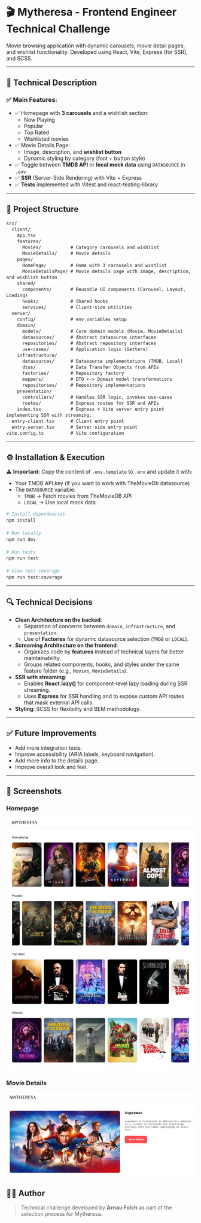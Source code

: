 # 🎬 Mytheresa - Frontend Engineer Technical Challenge

Movie browsing application with dynamic carousels, movie detail pages, and wishlist functionality. Developed using React, Vite, Express (for SSR), and SCSS.

---

## 📖 Technical Description

### ✅ Main Features:

- ✅ Homepage with **3 carousels** and a wishlish section:
  - Now Playing
  - Popular
  - Top Rated
  - Wishlisted movies
- ✅ Movie Details Page:
  - Image, description, and **wishlist button**
  - Dynamic styling by category (font + button style)
- ✅ Toggle between **TMDB API** or **local mock data** using `DATASOURCE` in `.env`
- ✅ **SSR** (Server-Side Rendering) with Vite + Express
- ✅ **Tests** implemented with Vitest and react-testing-library

---

## 📂 Project Structure

```
src/
  client/
    App.tsx
    features/
      Movies/           # Category carousels and wishlist
      MovieDetails/     # Movie details
    pages/
      HomePage/         # Home with 3 carousels and wishlist
      MovieDetailsPage/ # Movie details page with image, description, and wishlist button
    shared/
      components/       # Reusable UI components (Carousel, Layout, Loading)
      hooks/            # Shared hooks
      services/         # Client-side utilities
  server/
    config/             # env variables setup
    domain/
      models/           # Core domain models (Movie, MovieDetails)
      datasources/      # Abstract datasource interfaces
      repositories/     # Abstract repository interfaces
      use-cases/        # Application logic (Getters)
    infrastructure/
      datasources/      # Datasource implementations (TMDB, Local)
      dtos/             # Data Transfer Objects from APIs
      factories/        # Repository factory
      mappers/          # DTO <-> Domain model transformations
      repositories/     # Repository implementations
    presentation/
      controllers/      # Handles SSR logic, invokes use-cases
      routes/           # Express routes for SSR and APIs
    index.tsx           # Express + Vite server entry point implementing SSR with streaming.
  entry-client.tsx      # Client entry point
  entry-server.tsx      # Server-side entry point
vite.config.ts          # Vite configuration
```

---

## ⚙️ Installation & Execution

⚠️ **Important:** Copy the content of `.env.template` to `.env` and update it with:

- Your TMDB API key (if you want to work with TheMovieDb datasource)
- The `DATASOURCE` variable:
  - `TMDB` → Fetch movies from TheMovieDB API
  - `LOCAL` → Use local mock data

```bash
# Install dependencies
npm install

# Run locally
npm run dev

# Run tests
npm run test

# View test coverage
npm run test:coverage
```

---

## 🔍 Technical Decisions

- **Clean Architecture on the backed**:
  - Separation of concerns between `domain`, `infrastructure`, and `presentation`.
  - Use of **Factories** for dynamic datasource selection (`TMDB` or `LOCAL`).
- **Screaming Architecture on the frontend**:
  - Organizes code by **features** instead of technical layers for better maintainability.
  - Groups related components, hooks, and styles under the same feature folder (e.g., `Movies`, `MovieDetails`).
- **SSR with streaming**:
  - Enables **React.lazy()** for component-level lazy loading during SSR streaming.
  - Uses **Express** for SSR handling and to expose custom API routes that mask external API calls.
- **Styling**: SCSS for flexibility and BEM methodology.

---

## ✅ Future Improvements

- Add more integration tests.
- Improve accessibility (ARIA labels, keyboard navigation).
- Add more info to the details page.
- Improve overall look and feel.

---

## 📸 Screenshots

### Homepage

![Home preview](./public/screenshot-1.jpg)

### Movie Details

![Details preview](./public/screenshot-2.jpg)

## 👨‍💻 Author

> Technical challenge developed by **Arnau Folch** as part of the selection process for Mytheresa.
